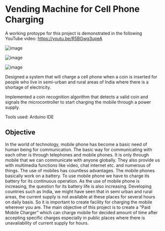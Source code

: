 # Vending Machine for Cell Phone Charging 

A working protoype for this project is demonstrated in the following YouTube video:
https://youtu.be/R5BGwg3upeA

![image](https://user-images.githubusercontent.com/94376039/149878576-e55dfb58-a99c-4ca1-84a1-239e7d99ee85.png)

![image](https://user-images.githubusercontent.com/94376039/149878611-4a420b00-8e08-4d42-ab36-aa0aa4f7f880.png)

![image](https://user-images.githubusercontent.com/94376039/149878511-d6252e6c-3ad6-445c-9208-a92922b7601a.png)

Designed a system that will charge a cell phone when a coin is inserted for people who live in semi-urban and rural areas of India where there is a shortage of electricity.

Implemented a coin recognition algorithm that detects a valid coin and signals the microcontroller to start charging the mobile through a power supply.

Tools used: Arduino IDE

## Objective

In the world of technology, mobile phone has become a basic need of human being for communication. The basic way for communicating with each other is through telephones and mobile phones. It is only through mobile that we can communicate with anyone globally. They also provide us with multimedia functions like video, chat internet etc. and numerous of things. The use of mobiles has countless advantages. The mobile phones basically work on a battery. To use mobile phone we have to charge its battery for its continuous operation.
As the use of mobile phone is increasing, the question for its battery life is also increasing. Developing countries such as India, we might have seen that in semi urban and rural areas, the current supply is not available at these places for several hours on daily basis. So it is important to create facility for charging the mobile wherever you are.
The main objective of this project is to create a “Paid Mobile Charger” which can charge mobile for decided amount of time after accepting specific charges especially in public places where there is unavailability of current supply for hours.
